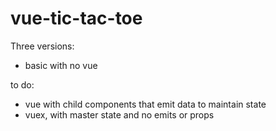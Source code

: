 # vue-tic-tac-toe

Three versions:
* basic with no vue

to do:
* vue with child components that emit data to maintain state
* vuex, with master state and no emits or props
